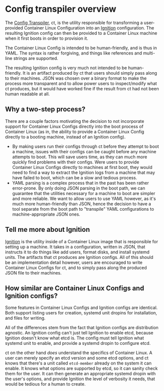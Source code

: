 # Config transpiler overview

The [Config Transpiler][ct], ct, is the utility responsible for transforming a user-provided Container Linux Configuration into an [Ignition][ignition] configuration. The resulting Ignition config can then be provided to a Container Linux machine when it first boots in order to provision it.

The Container Linux Config is intended to be human-friendly, and is thus in YAML. The syntax is rather forgiving, and things like references and multi-line strings are supported.

The resulting Ignition config is very much not intended to be human-friendly. It is an artifact produced by ct that users should simply pass along to their machines. JSON was chosen over a binary format to make the process more transparent and to allow power users to inspect/modify what ct produces, but it would have worked fine if the result from ct had not been human readable at all.

[ct]: https://github.com/flatcar-linux/container-linux-config-transpiler/
[ignition]: https://github.com/flatcar-linux/ignition

## Why a two-step process?

There are a couple factors motivating the decision to not incorporate support for Container Linux Configs directly into the boot process of Container Linux (as in, the ability to provide a Container Linux Config directly to a booting machine, instead of an Ignition config).

- By making users run their configs through ct before they attempt to boot a machine, issues with their configs can be caught before any machine attempts to boot. This will save users time, as they can much more quickly find problems with their configs. Were users to provide Container Linux Configs directly to machines at first boot, they would need to find a way to extract the Ignition logs from a machine that may have failed to boot, which can be a slow and tedious process.
- YAML parsing is a complex process that in the past has been rather error-prone. By only doing JSON parsing in the boot path, we can guarantee that the utilities necessary for a machine to boot are simpler and more reliable. We want to allow users to use YAML however, as it's much more human-friendly than JSON, hence the decision to have a tool separate from the boot path to "transpile" YAML configurations to machine-appropriate JSON ones.

## Tell me more about Ignition

[Ignition][ignition] is the utility inside of a Container Linux image that is responsible for setting up a machine. It takes in a configuration, written in JSON, that instructs it to do things like add users, format disks, and install systemd units. The artifacts that ct produces are Ignition configs. All of this should be an implementation detail however, users are encouraged to write Container Linux Configs for ct, and to simply pass along the produced JSON file to their machines.

## How similar are Container Linux Configs and Ignition configs?

Some features in Container Linux Configs and Ignition configs are identical.  Both support listing users for creation, systemd unit dropins for installation, and files for writing.

All of the differences stem from the fact that Ignition configs are distribution agnostic. An Ignition config can't just tell Ignition to enable etcd, because Ignition doesn't know what etcd is. The config must tell Ignition what systemd unit to enable, and provide a systemd dropin to configure etcd.

ct on the other hand _does_ understand the specifics of Container Linux. A user can merely specify an etcd version and some etcd options, and ct knows that there's a unit called `etcd-member` already on the system it can enable. It knows what options are supported by etcd, so it can sanity check them for the user. It can then generate an appropriate systemd dropin with the user's options, and provide Ignition the level of verbosity it needs, that would be tedious for a human to create.
